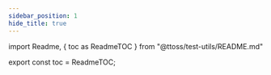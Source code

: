 ```yaml
---
sidebar_position: 1
hide_title: true
---
```


import Readme, { toc as ReadmeTOC } from "@ttoss/test-utils/README.md"

<Readme />

export const toc = ReadmeTOC;
